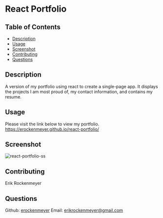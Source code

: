 # React Portfolio
## Table of Contents
- [Description](README.md#description)
- [Usage](README.md#usage)
- [Screenshot](README.md#screenshot)
- [Contributing](README.md#contributing)
- [Questions](README.md#questions)

## Description
A version of my portfolio using react to create a single-page app. It displays the projects I am most proud of, my contact information, and contains my resume.

## Usage
Please visit the link below to view my portfolio.
https://erockenmeyer.github.io/react-portfolio/

## Screenshot
![react-portfolio-ss](https://user-images.githubusercontent.com/94813971/177240795-fbaf8eb8-e8b7-407d-bf70-c9d0e9256003.PNG)

## Contributing
Erik Rockenmeyer

## Questions
Github: [erockenmeyer](https://github.com/erockenmeyer)
Email: erikrockenmeyer@gmail.com
